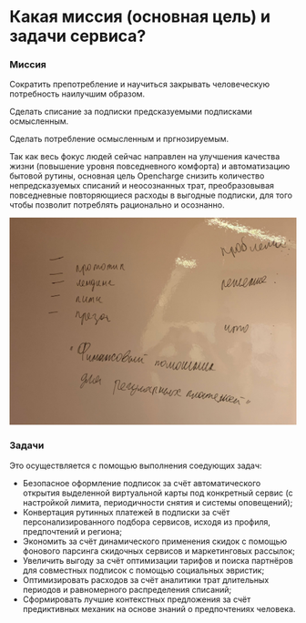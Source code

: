 # Какая миссия \(основная цель\) и задачи сервиса?

### Миссия

Сократить препотребление и научиться закрывать человеческую потребность наилучшим образом.

Сделать списание за подписки предсказуемыми подписками осмысленным.

Сделать потребление осмысленным и пргнозируемым.

Так как весь фокус людей сейчас направлен на улучшения качества жизни \(повышение уровня повседневного комфорта\) и автоматизацию бытовой рутины, основная цель Opencharge снизить количество непредсказуемых списаний и неосознанных трат, преобразовывая повседневные повторяющиеся расходы в выгодные подписки, для того чтобы позволит потреблять рационально и осознанно.

![](../.gitbook/assets/img_3401.jpg)

### Задачи

Это осуществляется c помощью выполнения соедующих задач:

* Безопасное оформление подписок за счёт автоматического открытия выделенной виртуальной карты под конкретный сервис \(с настройкой лимита, периодичности снятия и системы оповещений\);
* Конвертация рутинных платежей в подписки за счёт персонализированного подбора сервисов, исходя из профиля, предпочтений и региона;
* Экономить за счёт динамического применения скидок с помощью фонового парсинга скидочных сервисов и маркетинговых рассылок;
* Увеличить выгоду за счёт оптимизации тарифов и поиска партнёров для совместных подписок с помощью социальных эвристик;
* Оптимизировать расходов за счёт аналитики трат длительных периодов и равномерного распределения списаний;
* Сформировать лучшие контекстных предложения за счёт предиктивных механик на основе знаний о предпочтениях человека.

